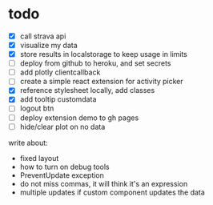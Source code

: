 # todo

<!-- - [ ] add bootstrap components for nicer layout -->
- [x] call strava api
- [x] visualize my data
- [x] store results in localstorage to keep usage in limits
- [ ] deploy from github to heroku, and set secrets
- [ ] add plotly clientcallback
- [ ] create a simple react extension for activity picker
- [x] reference stylesheet locally, add classes
- [x] add tooltip customdata
- [ ] logout btn
- [ ] deploy extension demo to gh pages
- [ ] hide/clear plot on no data

write about:

- fixed layout
- how to turn on debug tools
- PreventUpdate exception
- do not miss commas, it will think it's an expression
- multiple updates if custom component updates the data
